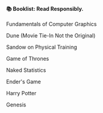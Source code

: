 #### 📚 Booklist: Read Responsibly.
Fundamentals of Computer Graphics 

Dune (Movie Tie-In Not the Original)

Sandow on Physical Training

Game of Thrones

Naked Statistics

Ender's Game

Harry Potter

Genesis

